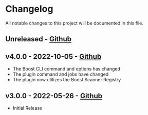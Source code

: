# Changelog

All notable changes to this project will be documented in this file.

## Unreleased - [Github](https://github.com/boostsecurityio/boostsec-scanner-buildkite-plugin/compare/v4.0.0..HEAD)

## v4.0.0 - 2022-10-05 - [Github](https://github.com/boostsecurityio/boostsec-scanner-buildkite-plugin/compare/v3.0.0...v4.0.0)

- The Boost CLI command and options has changed
- The plugin command and jobs have changed
- The plugin now utilizes the Boost Scanner Registry

## v3.0.0 - 2022-05-26 - [Github](https://github.com/boostsecurityio/boostsec-scanner-buildkite-plugin/releases/tag/v3.0.0)

- Initial Release

